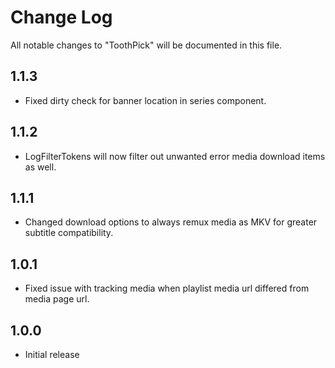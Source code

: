 # Change Log

All notable changes to "ToothPick" will be documented in this file.

## 1.1.3

- Fixed dirty check for banner location in series component.

## 1.1.2

- LogFilterTokens will now filter out unwanted error media download items as well.

## 1.1.1

- Changed download options to always remux media as MKV for greater subtitle compatibility.

## 1.0.1

- Fixed issue with tracking media when playlist media url differed from media page url.

## 1.0.0

- Initial release